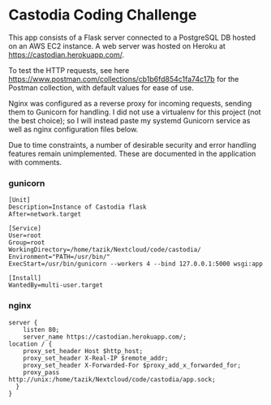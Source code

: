 # Castodia Coding Challenge

This app consists of a Flask server connected to a PostgreSQL DB hosted on an AWS EC2 instance. A web server was hosted on Heroku at https://castodian.herokuapp.com/. 

To test the HTTP requests, see here https://www.postman.com/collections/cb1b6fd854c1fa74c17b for the Postman collection, with default values for ease of use.

Nginx was configured as a reverse proxy for incoming requests, sending them to Gunicorn for handling. I did not use a virtualenv for this project (not the best choice); so I will instead paste my systemd Gunicorn service as well as nginx configuration files below.

Due to time constraints, a number of desirable security and error handling features remain unimplemented. These are documented in the application with comments. 


### gunicorn
```
[Unit]
Description=Instance of Castodia flask 
After=network.target

[Service]
User=root
Group=root
WorkingDirectory=/home/tazik/Nextcloud/code/castodia/
Environment="PATH=/usr/bin/"
ExecStart=/usr/bin/gunicorn --workers 4 --bind 127.0.0.1:5000 wsgi:app

[Install]
WantedBy=multi-user.target
```

### nginx

```
server {
    listen 80;
    server_name https://castodian.herokuapp.com/;
location / {
    proxy_set_header Host $http_host;
    proxy_set_header X-Real-IP $remote_addr;
    proxy_set_header X-Forwarded-For $proxy_add_x_forwarded_for;
    proxy_pass http://unix:/home/tazik/Nextcloud/code/castodia/app.sock;
  }
}
```
